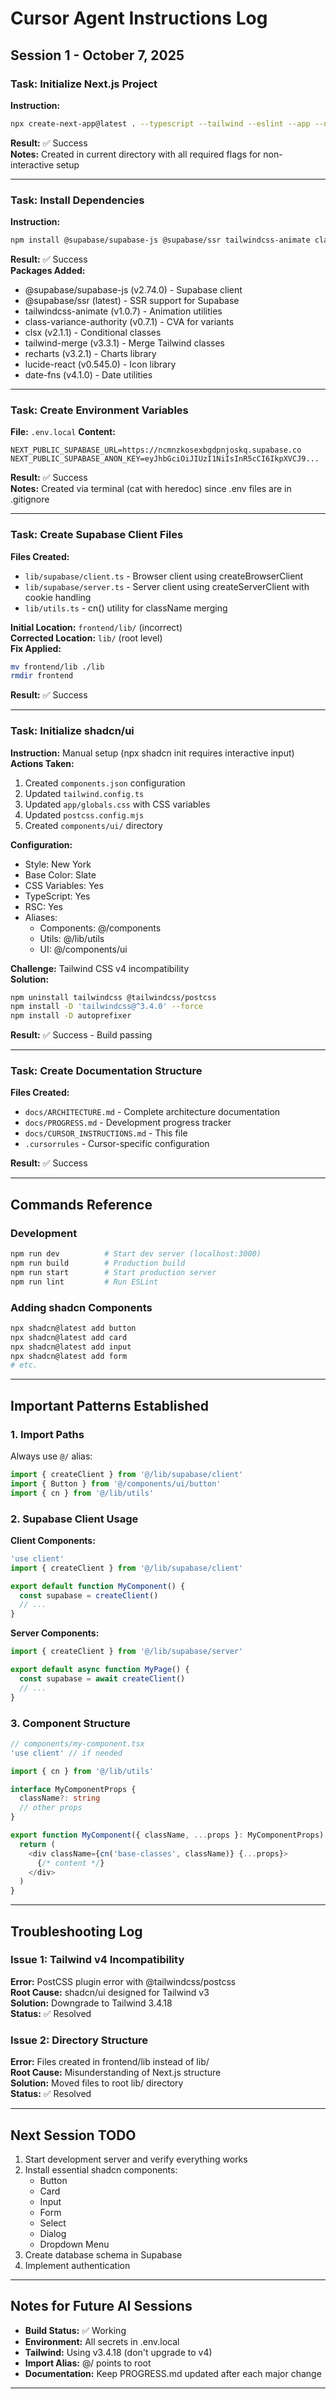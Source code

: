 # Cursor Agent Instructions Log

## Session 1 - October 7, 2025

### Task: Initialize Next.js Project
**Instruction:**
```bash
npx create-next-app@latest . --typescript --tailwind --eslint --app --no-src-dir --import-alias "@/*" --no-turbopack
```
**Result:** ✅ Success  
**Notes:** Created in current directory with all required flags for non-interactive setup

---

### Task: Install Dependencies
**Instruction:**
```bash
npm install @supabase/supabase-js @supabase/ssr tailwindcss-animate class-variance-authority clsx tailwind-merge recharts lucide-react date-fns
```
**Result:** ✅ Success  
**Packages Added:**
- @supabase/supabase-js (v2.74.0) - Supabase client
- @supabase/ssr (latest) - SSR support for Supabase
- tailwindcss-animate (v1.0.7) - Animation utilities
- class-variance-authority (v0.7.1) - CVA for variants
- clsx (v2.1.1) - Conditional classes
- tailwind-merge (v3.3.1) - Merge Tailwind classes
- recharts (v3.2.1) - Charts library
- lucide-react (v0.545.0) - Icon library
- date-fns (v4.1.0) - Date utilities

---

### Task: Create Environment Variables
**File:** `.env.local`
**Content:**
```env
NEXT_PUBLIC_SUPABASE_URL=https://ncmnzkosexbgdpnjoskq.supabase.co
NEXT_PUBLIC_SUPABASE_ANON_KEY=eyJhbGciOiJIUzI1NiIsInR5cCI6IkpXVCJ9...
```
**Result:** ✅ Success  
**Notes:** Created via terminal (cat with heredoc) since .env files are in .gitignore

---

### Task: Create Supabase Client Files
**Files Created:**
- `lib/supabase/client.ts` - Browser client using createBrowserClient
- `lib/supabase/server.ts` - Server client using createServerClient with cookie handling
- `lib/utils.ts` - cn() utility for className merging

**Initial Location:** `frontend/lib/` (incorrect)  
**Corrected Location:** `lib/` (root level)  
**Fix Applied:**
```bash
mv frontend/lib ./lib
rmdir frontend
```
**Result:** ✅ Success

---

### Task: Initialize shadcn/ui
**Instruction:** Manual setup (npx shadcn init requires interactive input)  
**Actions Taken:**
1. Created `components.json` configuration
2. Updated `tailwind.config.ts`
3. Updated `app/globals.css` with CSS variables
4. Updated `postcss.config.mjs`
5. Created `components/ui/` directory

**Configuration:**
- Style: New York
- Base Color: Slate
- CSS Variables: Yes
- TypeScript: Yes
- RSC: Yes
- Aliases:
  - Components: @/components
  - Utils: @/lib/utils
  - UI: @/components/ui

**Challenge:** Tailwind CSS v4 incompatibility  
**Solution:** 
```bash
npm uninstall tailwindcss @tailwindcss/postcss
npm install -D 'tailwindcss@^3.4.0' --force
npm install -D autoprefixer
```
**Result:** ✅ Success - Build passing

---

### Task: Create Documentation Structure
**Files Created:**
- `docs/ARCHITECTURE.md` - Complete architecture documentation
- `docs/PROGRESS.md` - Development progress tracker
- `docs/CURSOR_INSTRUCTIONS.md` - This file
- `.cursorrules` - Cursor-specific configuration

**Result:** ✅ Success

---

## Commands Reference

### Development
```bash
npm run dev          # Start dev server (localhost:3000)
npm run build        # Production build
npm run start        # Start production server
npm run lint         # Run ESLint
```

### Adding shadcn Components
```bash
npx shadcn@latest add button
npx shadcn@latest add card
npx shadcn@latest add input
npx shadcn@latest add form
# etc.
```

---

## Important Patterns Established

### 1. Import Paths
Always use `@/` alias:
```typescript
import { createClient } from '@/lib/supabase/client'
import { Button } from '@/components/ui/button'
import { cn } from '@/lib/utils'
```

### 2. Supabase Client Usage
**Client Components:**
```typescript
'use client'
import { createClient } from '@/lib/supabase/client'

export default function MyComponent() {
  const supabase = createClient()
  // ...
}
```

**Server Components:**
```typescript
import { createClient } from '@/lib/supabase/server'

export default async function MyPage() {
  const supabase = await createClient()
  // ...
}
```

### 3. Component Structure
```typescript
// components/my-component.tsx
'use client' // if needed

import { cn } from '@/lib/utils'

interface MyComponentProps {
  className?: string
  // other props
}

export function MyComponent({ className, ...props }: MyComponentProps) {
  return (
    <div className={cn('base-classes', className)} {...props}>
      {/* content */}
    </div>
  )
}
```

---

## Troubleshooting Log

### Issue 1: Tailwind v4 Incompatibility
**Error:** PostCSS plugin error with @tailwindcss/postcss  
**Root Cause:** shadcn/ui designed for Tailwind v3  
**Solution:** Downgrade to Tailwind 3.4.18  
**Status:** ✅ Resolved

### Issue 2: Directory Structure
**Error:** Files created in frontend/lib instead of lib/  
**Root Cause:** Misunderstanding of Next.js structure  
**Solution:** Moved files to root lib/ directory  
**Status:** ✅ Resolved

---

## Next Session TODO

1. Start development server and verify everything works
2. Install essential shadcn components:
   - Button
   - Card
   - Input
   - Form
   - Select
   - Dialog
   - Dropdown Menu
3. Create database schema in Supabase
4. Implement authentication

---

## Notes for Future AI Sessions

- **Build Status:** ✅ Working
- **Environment:** All secrets in .env.local
- **Tailwind:** Using v3.4.18 (don't upgrade to v4)
- **Import Alias:** @/ points to root
- **Documentation:** Keep PROGRESS.md updated after each major change

---

